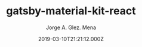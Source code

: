 ---
title: gatsby-material-kit-react
github: https://github.com/WebCu/gatsby-material-kit-react
demo: https://amazing-jones-e61bda.netlify.app/
author: Jorge A. Glez. Mena
ssg:
  - Gatsby
cms:
  - Markdown
date: 2019-03-10T21:21:12.000Z
description: Adapt Material Kit React to Gatsby
draft: false
publish_date: '2019-03-10T21:21:12Z'
update_date: '2021-04-27T21:30:04Z'
github_star: 85
github_fork: 39
---